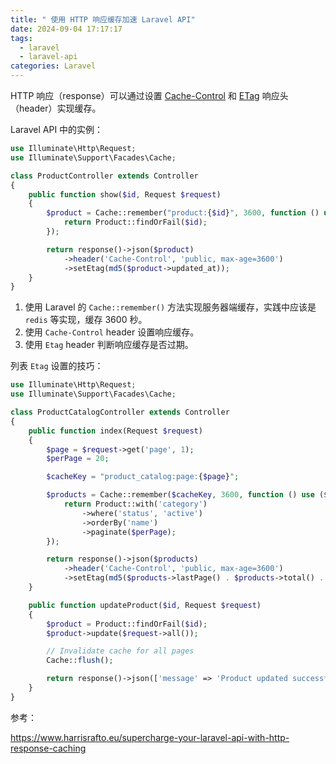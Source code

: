 ```yaml
---
title: " 使用 HTTP 响应缓存加速 Laravel API"
date: 2024-09-04 17:17:17
tags:
  - laravel
  - laravel-api
categories: Laravel
---
```

HTTP 响应（response）可以通过设置 [Cache-Control](https://developer.mozilla.org/zh-CN/docs/Web/HTTP/Headers/Cache-Control) 和 [ETag](https://developer.mozilla.org/zh-CN/docs/Web/HTTP/Headers/ETag) 响应头（header）实现缓存。

Laravel API 中的实例：

```php
use Illuminate\Http\Request;
use Illuminate\Support\Facades\Cache;

class ProductController extends Controller
{
    public function show($id, Request $request)
    {
        $product = Cache::remember("product:{$id}", 3600, function () use ($id) {
            return Product::findOrFail($id);
        });

        return response()->json($product)
            ->header('Cache-Control', 'public, max-age=3600')
            ->setEtag(md5($product->updated_at));
    }
}
```

1. 使用 Laravel 的 `Cache::remember()` 方法实现服务器端缓存，实践中应该是 `redis` 等实现，缓存 3600 秒。
2. 使用 `Cache-Control` header 设置响应缓存。
3. 使用 `Etag` header 判断响应缓存是否过期。

列表 `Etag` 设置的技巧：

```php
use Illuminate\Http\Request;
use Illuminate\Support\Facades\Cache;

class ProductCatalogController extends Controller
{
    public function index(Request $request)
    {
        $page = $request->get('page', 1);
        $perPage = 20;

        $cacheKey = "product_catalog:page:{$page}";

        $products = Cache::remember($cacheKey, 3600, function () use ($page, $perPage) {
            return Product::with('category')
                ->where('status', 'active')
                ->orderBy('name')
                ->paginate($perPage);
        });

        return response()->json($products)
            ->header('Cache-Control', 'public, max-age=3600')
            ->setEtag(md5($products->lastPage() . $products->total() . $products->currentPage()));
    }

    public function updateProduct($id, Request $request)
    {
        $product = Product::findOrFail($id);
        $product->update($request->all());

        // Invalidate cache for all pages
        Cache::flush();

        return response()->json(['message' => 'Product updated successfully']);
    }
}
```

参考：

https://www.harrisrafto.eu/supercharge-your-laravel-api-with-http-response-caching
